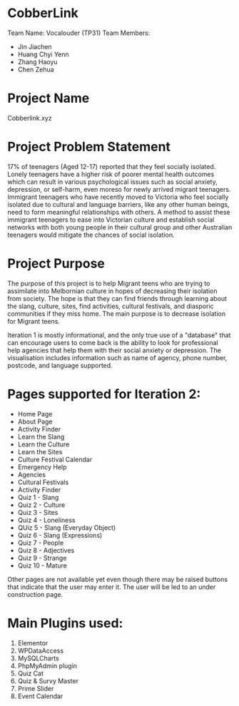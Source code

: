 # CobberLink
Team Name: Vocalouder (TP31)
Team Members: 
- Jin Jiachen
- Huang Chyi Yenn
- Zhang Haoyu
- Chen Zehua

# Project Name
Cobberlink.xyz 

# Project Problem Statement
17% of teenagers (Aged 12-17) reported that they feel socially isolated. Lonely teenagers have a higher risk of poorer mental health outcomes which can result in various psychological issues such as social anxiety, depression, or self-harm, even moreso for newly arrived migrant teenagers. Immigrant teenagers who have recently moved to Victoria who feel socially isolated due to cultural and language barriers, like any other human beings, need to form meaningful relationships with others. A method to assist these immigrant teenagers to ease into Victorian culture and establish social networks with both young people in their cultural group and other Australian teenagers would mitigate the chances of social isolation.

# Project Purpose 
The purpose of this project is to help Migrant teens who are trying to assimilate into Melbornian culture in hopes of decreasing their isolation from society. The hope is that they can find friends through learning about the slang, culture, sites, find activities, cultural festivals, and diasporic communities if they miss home. The main purpose is to decrease isolation for Migrant teens.

Iteration 1 is mostly informational, and the only true use of a "database" that can encourage users to come back is the ability to look for professional help agencies that help them with their social anxiety or depression. The visualisation includes information such as name of agency, phone number, postcode, and language supported.


# Pages supported for Iteration 2:
- Home Page
- About Page
- Activity Finder
- Learn the Slang
- Learn the Culture
- Learn the Sites
- Culture Festival Calendar
- Emergency Help 
- Agencies
- Cultural Festivals
- Activity Finder
- Quiz 1 - Slang
- Quiz 2 - Culture
- Quiz 3 - Sites
- Quiz 4 - Loneliness 
- QUiz 5 - Slang (Everyday Object)
- Quiz 6 - Slang (Expressions)
- Quiz 7 - People
- Quiz 8 - Adjectives
- Quiz 9 - Strange
- Quiz 10 - Mature

Other pages are not available yet even though there may be raised buttons that indicate that the user may enter it. The user will be led to an under construction page.

# Main Plugins used:
1. Elementor
2. WPDataAccess
3. MySQLCharts
4. PhpMyAdmin plugin
5. Quiz Cat 
6. Quiz & Survy Master
7. Prime Slider
8. Event Calendar
